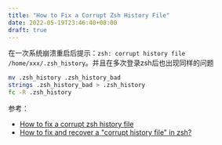 ```yaml
---
title: "How to Fix a Corrupt Zsh History File"
date: 2022-05-19T23:46:40+08:00
draft: true
---
```


在一次系统崩溃重启后提示：`zsh: corrupt history file /home/xxx/.zsh_history`。并且在多次登录zsh后也出现同样的问题

<!--more-->

```sh
mv .zsh_history .zsh_history_bad
strings .zsh_history_bad > .zsh_history
fc -R .zsh_history
```

参考：

* [How to fix a corrupt zsh history file](https://shapeshed.com/zsh-corrupt-history-file/)
* [How to fix and recover a "corrupt history file" in zsh?](https://superuser.com/a/957924)
